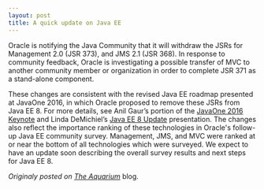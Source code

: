 ```yaml
---
layout: post
title: A quick update on Java EE
---
```


Oracle is notifying the Java Community that it will withdraw the JSRs for Management 2.0 (JSR 373), and JMS 2.1 (JSR 368). <!--more-->In response to community feedback, Oracle is investigating a possible transfer of MVC to another community member or organization in order to complete JSR 371 as a stand-alone component.

These changes are consistent with the revised Java EE roadmap presented at JavaOne 2016, in which Oracle proposed to remove these JSRs from Java EE 8.  For more details, see Anil Gaur’s portion of the [JavaOne 2016 Keynote](https://www.youtube.com/watch?v=ZqfjW-RQPOs) and Linda DeMichiel’s [Java EE 8 Update](https://www.youtube.com/watch?v=Th9faGLhQoM) presentation.  The changes also reflect the importance ranking of these technologies in Oracle's follow-up Java EE community survey.  Management, JMS, and MVC were ranked at or near the bottom of all technologies which were surveyed.  We expect to have an update soon describing the overall survey results and next steps for Java EE 8. 

*Originaly posted on [The Aquarium](https://blogs.oracle.com/theaquarium/a-quick-update-on-java-ee)* blog.
